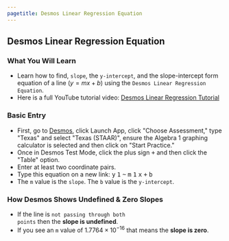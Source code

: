 ```yaml
---
pagetitle: Desmos Linear Regression Equation
---
```


## Desmos Linear Regression Equation
### What You Will Learn
* Learn how to find, `slope`, the `y-intercept`, and the slope-intercept form equation of a line ($y=mx+b$) using the <code class="noun">Desmos Linear Regression Equation</code>.
* Here is a full YouTube tutorial video: [Desmos Linear Regression Tutorial](https://www.youtube.com/watch?v=QnsVPVm4UJ4&ab_channel=AthenianStranger "Desmos Linear Regression Tutorial on the Athenian Stranger YouTube Channel")

### Basic Entry
* First, go to [Desmos](https://bit.ly/desmos-test-mode-chrome-app "Desmos Test Mode Chrome App Extension"), click Launch App, click "Choose Assessment," type "Texas" and select "Texas (STAAR)", ensure the Algebra 1 graphing calculator is selected and then click on "Start Practice."
* Once in Desmos Test Mode, click the plus sign <kbd>+</kbd> and then click the "Table" option.
* Enter at least two coordinate pairs.
* Type this equation on a new link: 
<kbd>y</kbd> <kbd>1</kbd> <kbd>~</kbd> <kbd>m</kbd> <kbd>1</kbd> <kbd>x</kbd> <kbd>+</kbd> <kbd>b</kbd>
* The `m` value is the `slope`. The `b` value is the `y-intercept`.

### How Desmos Shows Undefined & Zero Slopes
* If the line is <code class="alert">not passing through both points</code> then the **slope is undefined**.
* If you see an `m` value of $1.7764 \times 10^{-16}$ that means the **slope is zero**. 

